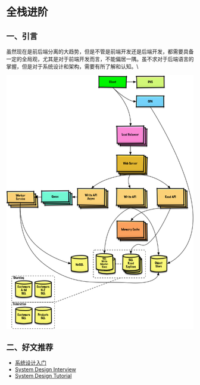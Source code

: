 # 全栈进阶

## 一、引言

虽然现在是前后端分离的大趋势，但是不管是前端开发还是后端开发，都需要具备一定的全局观，尤其是对于前端开发而言，不能偏居一隅。虽不求对于后端语言的掌握，但是对于系统设计和架构，需要有所了解和认知。\


![](https://github.com/donnemartin/system-design-primer/raw/master/images/jj3A5N8.png)

## 二、好文推荐

* [系统设计入门](https://github.com/donnemartin/system-design-primer/blob/master/README-zh-Hans.md)
* [System Design Interview](https://www.youtube.com/c/SystemDesignInterview/featured)
* [System Design Tutorial](https://www.youtube.com/c/TechDummiesNarendraL)
